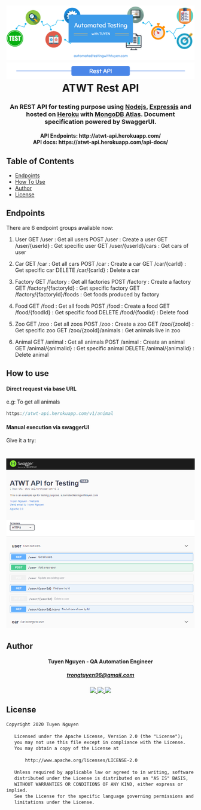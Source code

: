 <h1 align="center">
  <br>
  <a href="background"><img src="https://github.com/trongtuyen96/atwt-api/blob/master/ATWT_background.PNG" alt="background"></a>
    <a href="background"><img src="https://github.com/trongtuyen96/atwt-api/blob/master/rest_api.PNG" alt="background"></a>
  <br>
  ATWT Rest API
  <br>
</h1>

<h3 align="center" style="bold">An REST API for testing purpose using <a href="https://nodejs.org/en/">Nodejs</a>, <a href="https://expressjs.com/">Expressjs</a> and hosted on <a href="https://dashboard.heroku.com/">Heroku</a> with <a href="https://www.mongodb.com/cloud/atlas">MongoDB Atlas</a>. Document specification powered by SwaggerUI.</h3>

<h4 align="center">API Endpoints: http://atwt-api.herokuapp.com/
  <br>API docs: https://atwt-api.herokuapp.com/api-docs/</h4>

## Table of Contents

- [Endpoints](#endpoints)
- [How To Use](#how-to-use)
- [Author](#author)
- [License](#license)

## Endpoints
There are 6 endpoint groups available now:
1. User
   GET  /user : Get all users
   POST /user : Create a user
   GET  /user/{userId} : Get specific user
   GET  /user/{userId}/cars : Get cars of user
   
2. Car
   GET  /car : Get all cars
   POST /car : Create a car
   GET  /car/{carId} : Get specific car
   DELETE  /car/{carId} : Delete a car
   
3. Factory
   GET  /factory : Get all factories
   POST /factory : Create a factory
   GET  /factory/{factoryId} : Get specific factory
   GET  /factory/{factoryId}/foods : Get foods produced by factory
   
4. Food
   GET  /food : Get all foods
   POST /food : Create a food
   GET  /food/{foodId} : Get specific food
   DELETE  /food/{foodId} : Delete food

5. Zoo
   GET  /zoo : Get all zoos
   POST /zoo : Create a zoo
   GET  /zoo/{zooId} : Get specific zoo
   GET  /zoo/{zooId}/animals : Get animals live in zoo
   
6. Animal
   GET  /animal : Get all animals
   POST /animal : Create an animal
   GET  /animal/{animalId} : Get specific animal
   DELETE  /animal/{animalId} : Delete animal
   
## How to use
#### Direct request via base URL
e.g: To get all animals
```javascript
https://atwt-api.herokuapp.com/v1/animal
```

#### Manual execution via swaggerUI
Give it a try:
<h1 align="center">
  <a href="https://atwt-api.herokuapp.com/api-docs/"><img src="https://github.com/trongtuyen96/atwt-api/blob/master/api_docs_demo.PNG" alt="background"></a>
</h1>

## Author

<h4 align="center">
	Tuyen Nguyen - QA Automation Engineer
	</h4>
	<h5 align="center">
	<a href="trongtuyen96@gmail.com">trongtuyen96@gmail.com</a>
	</h5>
<p align="center">
	 <a alt="Github" href="https://github.com/trongtuyen96">
    <img src="https://user-images.githubusercontent.com/25218255/47360756-794c1f00-d6fa-11e8-86fa-7b1c2e4dda92.png" width="50">
  </a>
		 <a alt="LinkedIn" href="https://www.linkedin.com/in/tuyen-nguyen-trong-516a69121/">
    <img src="https://user-images.githubusercontent.com/25218255/47360366-8583ac80-d6f9-11e8-8871-219802a9a162.png" width="50">
  </a>
		 <a alt="Facebook" href="https://www.facebook.com/tuyen.trong.3">
    <img src="https://user-images.githubusercontent.com/25218255/47360363-84eb1600-d6f9-11e8-8029-818481536200.png" width="50">
  </a>
</p>

## License

~~~~
Copyright 2020 Tuyen Nguyen

   Licensed under the Apache License, Version 2.0 (the "License");
   you may not use this file except in compliance with the License.
   You may obtain a copy of the License at

       http://www.apache.org/licenses/LICENSE-2.0

   Unless required by applicable law or agreed to in writing, software
   distributed under the License is distributed on an "AS IS" BASIS,
   WITHOUT WARRANTIES OR CONDITIONS OF ANY KIND, either express or implied.
   See the License for the specific language governing permissions and
   limitations under the License.
~~~~

